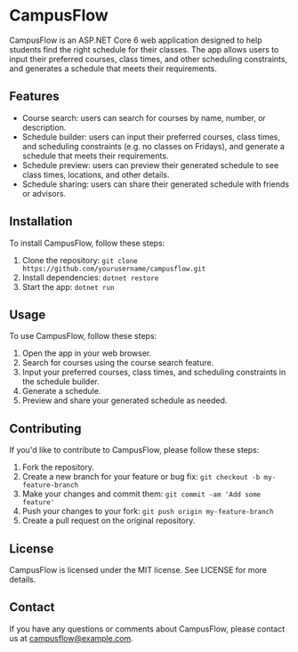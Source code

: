 # CampusFlow

CampusFlow is an ASP.NET Core 6 web application designed to help students find the right schedule for their classes. The app allows users to input their preferred courses, class times, and other scheduling constraints, and generates a schedule that meets their requirements.

## Features

- Course search: users can search for courses by name, number, or description.
- Schedule builder: users can input their preferred courses, class times, and scheduling constraints (e.g. no classes on Fridays), and generate a schedule that meets their requirements.
- Schedule preview: users can preview their generated schedule to see class times, locations, and other details.
- Schedule sharing: users can share their generated schedule with friends or advisors.

## Installation

To install CampusFlow, follow these steps:

1. Clone the repository: `git clone https://github.com/yourusername/campusflow.git`
2. Install dependencies: `dotnet restore`
3. Start the app: `dotnet run`

## Usage

To use CampusFlow, follow these steps:

1. Open the app in your web browser.
2. Search for courses using the course search feature.
3. Input your preferred courses, class times, and scheduling constraints in the schedule builder.
4. Generate a schedule.
5. Preview and share your generated schedule as needed.

## Contributing

If you'd like to contribute to CampusFlow, please follow these steps:

1. Fork the repository.
2. Create a new branch for your feature or bug fix: `git checkout -b my-feature-branch`
3. Make your changes and commit them: `git commit -am 'Add some feature'`
4. Push your changes to your fork: `git push origin my-feature-branch`
5. Create a pull request on the original repository.

## License

CampusFlow is licensed under the MIT license. See LICENSE for more details.

## Contact

If you have any questions or comments about CampusFlow, please contact us at campusflow@example.com.
